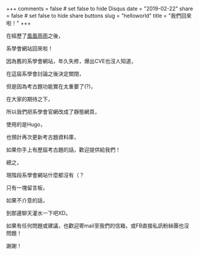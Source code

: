 +++
comments = false	# set false to hide Disqus
date = "2019-02-22"
share = false	# set false to hide share buttons
slug = "helloworld"
title = "我們回來啦！"
+++

在經歷了[風風雨雨](https://zeroday.hitcon.org/vulnerability/ZD-2018-01803)之後，

系學會網站回來啦！

因為舊的系學會網站，年久失修，爆出CVE也沒人知道，

在這屆系學會討論之後決定關閉，

但是因為考古題功能實在太重要了(?)，

在大家的期待之下，

所以我們把系學會官網改成了靜態網頁，

使用的是Hugo，

也預計再次更新考古題資料庫，

如果你手上有歷屆考古題的話，歡迎提供給我們！

總之，

現階段系學會網站什麼都沒有（？

只有一塊留言板，

如果不介意的話，

到那邊聊天灌水一下吧XD。

如果有任何問題或建議，也歡迎寄mail至我們的信箱，或FB直接私訊粉絲團也沒問題！

謝謝！